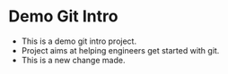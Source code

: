# Demo Git Intro

- This is a demo git intro project.
- Project aims at helping engineers get started with git.
- This is a new change made.